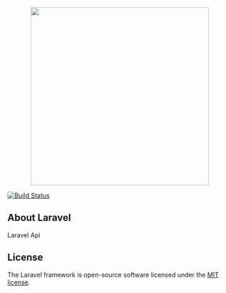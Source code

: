 <p align="center"><img src="https://res.cloudinary.com/dtfbvvkyp/image/upload/v1566331377/laravel-logolockup-cmyk-red.svg" width="400"></p>

[![Build Status](https://travis-ci.org/fgoldoni/laravel-api.svg?branch=master)](https://travis-ci.org/fgoldoni/laravel-api)

## About Laravel

Laravel Api

## License

The Laravel framework is open-source software licensed under the [MIT license](https://opensource.org/licenses/MIT).
